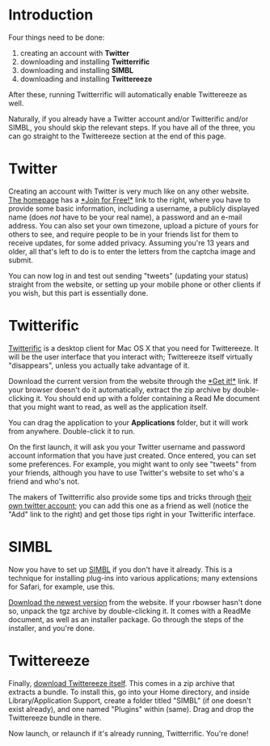 # Introduction #

Four things need to be done:
  1. creating an account with **Twitter**
  1. downloading and installing **Twitterrific**
  1. downloading and installing **SIMBL**
  1. downloading and installing **Twittereeze**

After these, running Twitterrific will automatically enable Twittereeze as well.

Naturally, if you already have a Twitter account and/or Twitterific and/or SIMBL, you should skip the relevant steps. If you have all of the three, you can go straight to the Twittereeze section at the end of this page.

# Twitter #

Creating an account with Twitter is very much like on any other website. [The homepage](http://twitter.com/) has a [\*Join for Free!\*](http://twitter.com/account/create) link to the right, where you have to provide some basic information, including a username, a publicly displayed name (does _not_ have to be your real name), a password and an e-mail address. You can also set your own timezone, upload a picture of yours for others to see, and require people to be in your friends list for them to receive updates, for some added privacy. Assuming you're 13 years and older, all that's left to do is to enter the letters from the captcha image and submit.

You can now log in and test out sending "tweets" (updating your status) straight from the website, or setting up your mobile phone or other clients if you wish, but this part is essentially done.

# Twitterific #

[Twitterific](http://iconfactory.com/software/twitterrific) is a desktop client for Mac OS X that you need for Twittereeze. It will be the user interface that you interact with; Twittereeze itself virtually "disappears", unless you actually take advantage of it.

Download the current version from the website through the [\*Get it!\*](http://iconfactory.com/assets/software/twitterrific/Twitterrific_10.zip) link. If your browser doesn't do it automatically, extract the zip archive by double-clicking it. You should end up with a folder containing a Read Me document that you might want to read, as well as the application itself.

You can drag the application to your **Applications** folder, but it will work from anywhere. Double-click it to run.

On the first launch, it will ask you your Twitter username and password account information that you have just created. Once entered, you can set some preferences. For example, you might want to only see "tweets" from your friends, although you have to use Twitter's website to set who's a friend and who's not.

The makers of Twitterrific also provide some tips and tricks through [their own twitter account](http://twitter.com/twitterrific); you can add this one as a friend as well (notice the "Add" link to the right) and get those tips right in your Twitterific interface.

# SIMBL #

Now you have to set up [SIMBL](http://www.culater.net/software/SIMBL/SIMBL.php) if you don't have it already. This is a technique for installing plug-ins into various applications; many extensions for Safari, for example, use this.

[Download the newest version](http://www.culater.net/dl/files/SIMBL-0.8.1.tbz) from the website. If your rbowser hasn't done so, unpack the tgz archive by double-clicking it. It comes with a ReadMe document, as well as an installer package. Go through the steps of the installer, and you're done.

# Twittereeze #

Finally, [download Twittereeze itself](http://twittereeze.googlecode.com/files/Twittereeze.bundle.zip). This comes in a zip archive that extracts a bundle. To install this, go into your Home directory, and inside Library/Application Support, create a folder titled "SIMBL" (if one doesn't exist already), and one named "Plugins" within (same). Drag and drop the Twittereeze bundle in there.

Now launch, or relaunch if it's already running, Twitterrific. You're done!